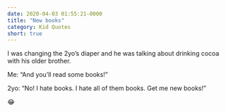 ```yaml
---
date: 2020-04-03 01:55:21-0000
title: "New books"
category: Kid Quotes
short: true
---
```


I was changing the 2yo’s diaper and he was talking about drinking cocoa with his older brother.

Me: “And you’ll read some books!”

2yo: “No! I hate books. I hate all of them books. Get me new books!”

😂
